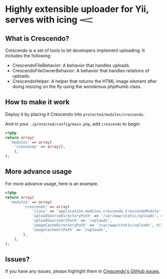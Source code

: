 Highly extensible uploader for Yii, serves with icing 𝆒
========================================

What is Crescendo?
------------------

Crescendo is a set of tools to let developers implement uploading. It includes the following:

 * CrescendoFileBehavior: A behavior that handles uploads.
 * CrescendoFileOwnerBehavior: A behavior that handles relations of uploads.
 * CrescendoHelper: A helper that returns the HTML image element after doing resizing on the fly using the wonderous phpthumb class.

How to make it work
-------------------

Deploy it by placing it Crescendo into `protected/modules/crescendo`.

And in your `./protected/config/main.php`, add `crescendo` to begin:

```php
<?php
return array(
  'modules' => array(
  	'crescendo' => array(),
	),
);
```

More advance usage
------------------

For more advance usage, here is an example.

```php
<?php
return array(
  'modules' => array(
		'crescendo' => array(
			'class' => 'application.modules.crescendo.CrescendoModule',
			'uploadSourceDirectoryPath' => '/var/www/static/uploads', #Behaviors upload to this directory
			'uploadSourceUrlPath' => '/uploads',
			'imageCacheDirectoryPath' => '/var/www/static/uploads', #CrescendoHelper caches thumbnails to this directory
			'imageCacheUrlPath' => '/uploads',
		),
	),
);
```

Issues?
-------

If you have any issues, please highlight them in [Crescendo's GitHub issues](https://github.com/kahwee/crescendo/issues).
